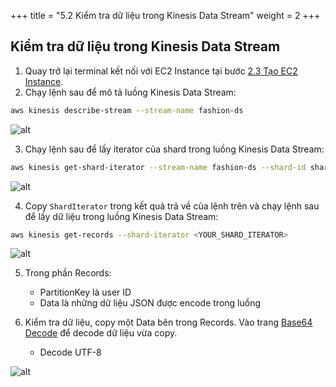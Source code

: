 +++
title = "5.2 Kiểm tra dữ liệu trong Kinesis Data Stream"
weight = 2
+++

## Kiểm tra dữ liệu trong Kinesis Data Stream

1. Quay trở lại terminal kết nối với EC2 Instance tại bước [2.3 Tạo EC2 Instance](../preparation/setup-ec2.md).
2. Chạy lệnh sau để mô tả luồng Kinesis Data Stream:
```bash
aws kinesis describe-stream --stream-name fashion-ds
```
![alt](/images/test-connection/img_5.png)

3. Chạy lệnh sau để lấy iterator của shard trong luồng Kinesis Data Stream:
```bash
aws kinesis get-shard-iterator --stream-name fashion-ds --shard-id shardId-000000000000 --shard-iterator-type TRIM_HORIZON
```

![alt](/images/test-connection/img_6.png)

4. Copy `ShardIterator` trong kết quả trả về của lệnh trên và chạy lệnh sau để lấy dữ liệu trong luồng Kinesis Data Stream:
```bash
aws kinesis get-records --shard-iterator <YOUR_SHARD_ITERATOR>
```
![alt](/images/test-connection/img_7.png)

5. Trong phần Records:
   - PartitionKey là user ID
   - Data là những dữ liệu JSON được encode trong luồng

6. Kiểm tra dữ liệu, copy một Data bên trong Records. Vào trang [Base64 Decode](https://www.base64decode.org/) để decode dữ liệu vừa copy.
    - Decode UTF-8

![alt](/images/test-connection/img_8.png)
